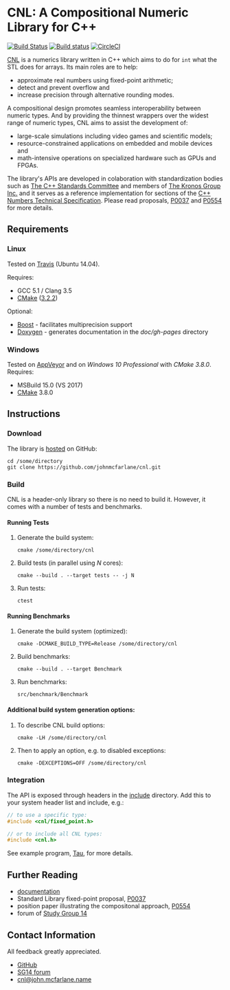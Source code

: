 # CNL: A Compositional Numeric Library for C++

[![Build Status](https://travis-ci.org/johnmcfarlane/cnl.svg?branch=develop)](https://travis-ci.org/johnmcfarlane/cnl)
[![Build status](https://ci.appveyor.com/api/projects/status/9s7daasmvku9ttvd/branch/develop?svg=true)](https://ci.appveyor.com/project/johnmcfarlane/cnl/branch/develop)
[![CircleCI](https://circleci.com/gh/johnmcfarlane/cnl/tree/develop.svg?style=svg)](https://circleci.com/gh/johnmcfarlane/cnl/tree/develop)

[CNL](https://github.com/johnmcfarlane/cnl) is a numerics library written in C++
which aims to do for `int` what the STL does for arrays.
Its main roles are to help:

* approximate real numbers using fixed-point arithmetic;
* detect and prevent overflow and
* increase precision through alternative rounding modes.

A compositional design promotes seamless interoperability between numeric types.
And by providing the thinnest wrappers over the widest range of numeric types,
CNL aims to assist the development of:

* large-scale simulations including video games and scientific models;
* resource-constrained applications on embedded and mobile devices and
* math-intensive operations on specialized hardware such as GPUs and FPGAs.

The library's APIs are developed in colaboration with standardization 
bodies such as [The C++ Standards Committee](http://www.open-std.org/jtc1/sc22/wg21/)
and members of [The Kronos Group Inc.](https://www.khronos.org/)
and it serves as a reference implementation for sections of the 
[C++ Numbers Technical Specification](http://wg21.link/p0101).
Please read proposals, [P0037](http://wg21.link/p0037) 
and [P0554](http://wg21.link/p0554) for more details.

## Requirements

### Linux

Tested on [Travis](https://travis-ci.org/johnmcfarlane/cnl) (Ubuntu 14.04).

Requires:

- GCC 5.1 / Clang 3.5
- [CMake](https://cmake.org/download/) ([3.2.2](https://docs.travis-ci.com/user/languages/cpp/#CMake))

Optional:

- [Boost](http://www.boost.org/) - facilitates multiprecision support
- [Doxygen](http://www.doxygen.org/) - generates documentation in the *doc/gh-pages* directory

### Windows

Tested on [AppVeyor](https://ci.appveyor.com/project/johnmcfarlane/cnl/branch/develop)
and on *Windows 10 Professional* with *CMake 3.8.0*. Requires:

- MSBuild 15.0 (VS 2017)
- [CMake](https://cmake.org/download/) 3.8.0

## Instructions

### Download

The library is [hosted](https://github.com/johnmcfarlane/cnl) on GitHub:

```shell
cd /some/directory
git clone https://github.com/johnmcfarlane/cnl.git
```

### Build

CNL is a header-only library so there is no need to build it.
However, it comes with a number of tests and benchmarks.

#### Running Tests

1. Generate the build system:

   `cmake /some/directory/cnl`

2. Build tests (in parallel using *N* cores):

   `cmake --build . --target tests -- -j N`

3. Run tests:

   `ctest`

#### Running Benchmarks

1. Generate the build system (optimized):

   `cmake -DCMAKE_BUILD_TYPE=Release /some/directory/cnl`

2. Build benchmarks:

   `cmake --build . --target Benchmark`

3. Run benchmarks:

   `src/benchmark/Benchmark`

#### Additional build system generation options:

1. To describe CNL build options:

   `cmake -LH /some/directory/cnl`

2. Then to apply an option, e.g. to disabled exceptions:

   `cmake -DEXCEPTIONS=OFF /some/directory/cnl`

### Integration

The API is exposed through headers in the [include](./include/) directory.
Add this to your system header list and include, e.g.:

```c++
// to use a specific type:
#include <cnl/fixed_point.h>

// or to include all CNL types:
#include <cnl.h>
```

See example program, [Tau](./example/tau/README.md), for more details.

## Further Reading

- [documentation](http://johnmcfarlane.github.io/cnl/)
- Standard Library fixed-point proposal, [P0037](http://wg21.link/p0037)
- position paper illustrating the compositonal approach, [P0554](http://wg21.link/p0554)
- forum of [Study Group 14](https://groups.google.com/a/isocpp.org/forum/#!forum/sg14)

## Contact Information

All feedback greatly appreciated.

- [GitHub](https://github.com/johnmcfarlane)
- [SG14 forum](https://groups.google.com/a/isocpp.org/forum/#!forum/sg14)
- [cnl@john.mcfarlane.name](mailto:cnl@john.mcfarlane.name)
